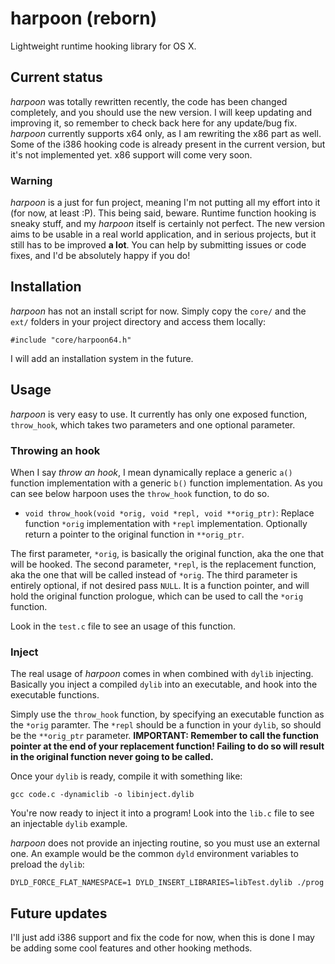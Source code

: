 # harpoon (reborn)
Lightweight runtime hooking library for OS X.

## Current status
*harpoon* was totally rewritten recently, the code has been changed completely, and you should use the new version.
I will keep updating and improving it, so remember to check back here for any update/bug fix.
*harpoon* currently supports x64 only, as I am rewriting the x86 part as well. Some of the i386 hooking code is already present in the current version, but it's not implemented yet.
x86 support will come very soon.

### Warning
*harpoon* is a just for fun project, meaning I'm not putting all my effort into it (for now, at least :P). This being said,
beware. Runtime function hooking is sneaky stuff, and my *harpoon* itself is certainly not perfect.
The new version aims to be usable in a real world application, and in serious projects, but it still has to be improved **a lot**.
You can help by submitting issues or code fixes, and I'd be absolutely happy if you do!

## Installation
*harpoon* has not an install script for now. Simply copy the `core/` and the `ext/` folders in your project directory and access them locally:

    #include "core/harpoon64.h"

I will add an installation system in the future. 

## Usage
*harpoon* is very easy to use. It currently has only one exposed function, `throw_hook`, which takes two parameters and one optional parameter.

### Throwing an hook
When I say *throw an hook*, I mean dynamically replace a generic `a()` function implementation with a generic `b()` function implementation. As you can see below harpoon uses the `throw_hook` function, to do so.

+ `void throw_hook(void *orig, void *repl, void **orig_ptr)`: Replace function `*orig` implementation with `*repl` implementation. Optionally return a pointer to the original function in `**orig_ptr`.

The first parameter, `*orig`, is basically the original function, aka the one that will be hooked. The second parameter, `*repl`, is the replacement function, aka the one that will be called instead of `*orig`.
The third parameter is entirely optional, if not desired pass `NULL`. It is a function pointer, and will hold the original function prologue, which can be used to call the `*orig` function.

Look in the `test.c` file to see an usage of this function.

### Inject
The real usage of *harpoon* comes in when combined with `dylib` injecting. Basically you inject a compiled `dylib` into an executable, and hook into the executable functions.

Simply use the `throw_hook` function, by specifying an executable function as the `*orig` paramter. The `*repl` should be a function in your `dylib`, so should be the `**orig_ptr` parameter. **IMPORTANT: Remember to call the function pointer at the end of your replacement function! Failing to do so will result in the original function never going to be called.**

Once your `dylib` is ready, compile it with something like:

    gcc code.c -dynamiclib -o libinject.dylib

You're now ready to inject it into a program! Look into the `lib.c` file to see an injectable `dylib` example.

*harpoon* does not provide an injecting routine, so you must use an external one. An example would be the common `dyld` environment variables to preload the `dylib`:

    DYLD_FORCE_FLAT_NAMESPACE=1 DYLD_INSERT_LIBRARIES=libTest.dylib ./prog

## Future updates
I'll just add i386 support and fix the code for now, when this is done I may be adding some cool features and other hooking methods.
